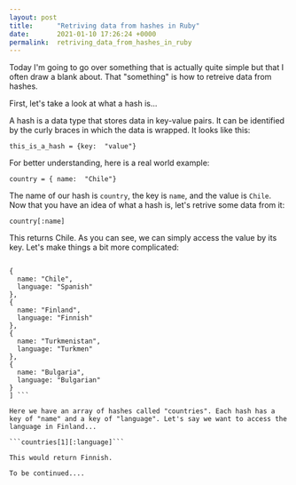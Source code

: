 ```yaml
---
layout: post
title:      "Retriving data from hashes in Ruby"
date:       2021-01-10 17:26:24 +0000
permalink:  retriving_data_from_hashes_in_ruby
---
```



Today I'm going to go over something that is actually quite simple but that I often draw a blank about. That "something" is how to retreive data from hashes. 

First, let's take a look at what a hash is...


A hash is a data type that stores data in key-value pairs. It can be identified by the curly braces in which the data is wrapped. It looks like this:

```this_is_a_hash = {key:  "value"}```

For better understanding, here is a real world example:

```country = { name:  "Chile"}```

The name of our hash is ```country```, the key is ```name```, and the value is ```Chile```. Now that you have an idea of what a hash is, let's retrive some data from it:


```country[:name]``` 


This returns Chile. As you can see, we can simply access the value by its key. Let's make things a bit more complicated:


```countries = [
  
{
  name: "Chile",
  language: "Spanish"
},
{
  name: "Finland",
  language: "Finnish"
},
{
  name: "Turkmenistan",
  language: "Turkmen"
},
{
  name: "Bulgaria",
  language: "Bulgarian"
}
] ```

Here we have an array of hashes called "countries". Each hash has a key of "name" and a key of "language". Let's say we want to access the language in Finland...

```countries[1][:language]```

This would return Finnish.

To be continued....




